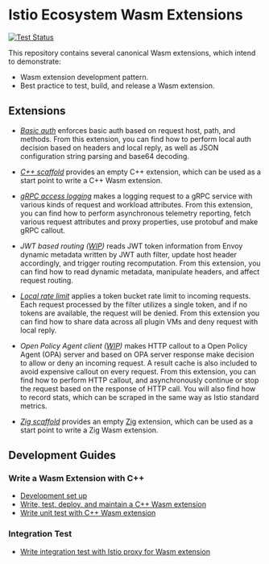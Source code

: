 # Istio Ecosystem Wasm Extensions

[![Test Status][test-badge]][test-link]

This repository contains several canonical Wasm extensions, which intend to demonstrate:

* Wasm extension development pattern.
* Best practice to test, build, and release a Wasm extension.

## Extensions

* *[Basic auth](/extensions/basic_auth/)* enforces basic auth based on request host, path, and methods. From this extension, you can find how to perform local auth decision based on headers and local reply, as well as JSON configuration string parsing and base64 decoding.
  
* *[C++ scaffold](/extensions/scaffold/)* provides an empty C++ extension, which can be used as a start point to write a C++ Wasm extension.
  
* *[gRPC access logging](./extension/grpc_loggig)* makes a logging request to a gRPC service with various kinds of request and workload attributes. From this extension, you can find how to perform asynchronous telemetry reporting, fetch various request attributes and proxy properties, use protobuf and make gRPC callout.

* *JWT based routing ([WIP](https://github.com/istio-ecosystem/wasm-extensions/issues/16))* reads JWT token information from Envoy dynamic metadata written by JWT auth filter, update host header accordingly, and trigger routing recomputation. From this extension, you can find how to read dynamic metadata, manipulate headers, and affect request routing.

* *[Local rate limit](/extensions/local_rate_limit/)* applies a token bucket rate limit to incoming requests. Each request processed by the filter utilizes a single token, and if no tokens are available, the request will be denied. From this extension you can find how to share data across all plugin VMs and deny request with local reply.

* *Open Policy Agent client ([WIP](https://github.com/istio-ecosystem/wasm-extensions/pull/54))* makes HTTP callout to a Open Policy Agent (OPA) server and based on OPA server response make decision to allow or deny an incoming request. A result cache is also included to avoid expensive callout on every request. From this extension, you can find how to perform HTTP callout, and asynchronously continue or stop the request based on the response of HTTP call. You will also find how to record stats, which can be scraped in the same way as Istio standard metrics.

* *[Zig scaffold](/extensions/zig_demo/)* provides an empty [Zig](https://ziglang.org/) extension, which can be used as a start point to write a Zig Wasm extension.

## Development Guides

### Write a Wasm Extension with C++

* [Development set up](doc/development-setup.md)
* [Write, test, deploy, and maintain a C++ Wasm extension](./doc/write-a-wasm-extension-with-cpp.md)
* [Write unit test with C++ Wasm extension](./doc/write-cpp-unit-test.md)

### Integration Test

* [Write integration test with Istio proxy for Wasm extension](./doc/write-integration-test.md)

[test-badge]: https://github.com/istio-ecosystem/wasm-extensions/workflows/Test/badge.svg
[test-link]: https://github.com/istio-ecosystem/wasm-extensions/actions?query=workflow%3ATest
